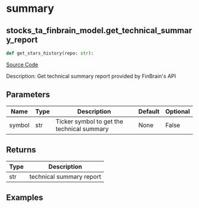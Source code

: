 # summary

## stocks_ta_finbrain_model.get_technical_summary_report

```python
def get_stars_history(repo: str):
```
[Source Code](https://github.com/OpenBB-finance/OpenBBTerminal/tree/main/openbb_terminal/stocks/technical_analysis/finbrain_model.py#L14)

Description: Get technical summary report provided by FinBrain's API

## Parameters

| Name | Type | Description | Default | Optional |
| ---- | ---- | ----------- | ------- | -------- |
| symbol | str | Ticker symbol to get the technical summary | None | False |

## Returns

| Type | Description |
| ---- | ----------- |
| str | technical summary report |

## Examples

